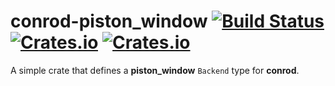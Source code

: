 # conrod-piston_window [![Build Status](https://travis-ci.org/PistonDevelopers/conrod.svg?branch=master)](https://travis-ci.org/PistonDevelopers/conrod) [![Crates.io](https://img.shields.io/crates/v/conrod-piston_window.svg)](https://crates.io/crates/conrod-piston_window) [![Crates.io](https://img.shields.io/crates/l/conrod-piston_window.svg)](https://github.com/PistonDevelopers/conrod/blob/master/LICENSE-MIT)

A simple crate that defines a **piston_window** `Backend` type for **conrod**.
